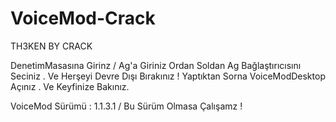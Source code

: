 # VoiceMod-Crack
TH3KEN BY CRACK

DenetimMasasına Girinz / Ag'a Giriniz Ordan Soldan Ag Bağlaştırıcısını Seciniz . Ve Herşeyi Devre Dışı Bırakınız ! Yaptıktan Sorna VoiceModDesktop Açınız . Ve Keyfinize Bakınız.

VoiceMod Sürümü : 1.1.3.1 / Bu Sürüm Olmasa Çalışamz !
